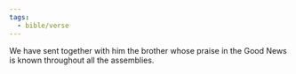 ```yaml
---
tags:
  - bible/verse
---
```

We have sent together with him the brother whose praise in the Good News is known throughout all the assemblies.